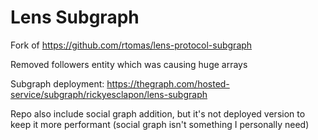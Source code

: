 # Lens Subgraph
Fork of https://github.com/rtomas/lens-protocol-subgraph 

Removed followers entity which was causing huge arrays

Subgraph deployment: https://thegraph.com/hosted-service/subgraph/rickyesclapon/lens-subgraph

Repo also include social graph addition, but it's not deployed version to keep it more performant (social graph isn't something I personally need)
